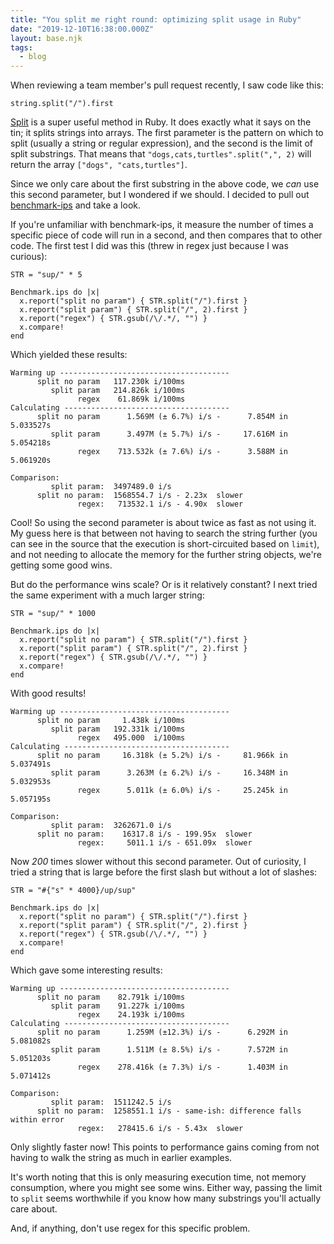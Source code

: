 ```yaml
---
title: "You split me right round: optimizing split usage in Ruby"
date: "2019-12-10T16:38:00.000Z"
layout: base.njk
tags:
  - blog
---
```


When reviewing a team member's pull request recently, I saw code like this:

```
string.split("/").first
```

[Split](https://apidock.com/ruby/String/split) is a super useful method in Ruby. It does exactly what it says on the tin; it splits strings into arrays. The first parameter is the pattern on which to split (usually a string or regular expression), and the second is the limit of split substrings. That means that `"dogs,cats,turtles".split(",", 2)` will return the array `["dogs", "cats,turtles"]`.

Since we only care about the first substring in the above code, we _can_ use this second parameter, but I wondered if we should. I decided to pull out [benchmark-ips](https://github.com/evanphx/benchmark-ips) and take a look.

If you're unfamiliar with benchmark-ips, it measure the number of times a specific piece of code will run in a second, and then compares that to other code. The first test I did was this (threw in regex just because I was curious):

```
STR = "sup/" * 5

Benchmark.ips do |x|
  x.report("split no param") { STR.split("/").first }
  x.report("split param") { STR.split("/", 2).first }
  x.report("regex") { STR.gsub(/\/.*/, "") }
  x.compare!
end
```

Which yielded these results:

```
Warming up --------------------------------------
      split no param   117.230k i/100ms
         split param   214.826k i/100ms
               regex    61.869k i/100ms
Calculating -------------------------------------
      split no param      1.569M (± 6.7%) i/s -      7.854M in   5.033527s
         split param      3.497M (± 5.7%) i/s -     17.616M in   5.054218s
               regex    713.532k (± 7.6%) i/s -      3.588M in   5.061920s

Comparison:
         split param:  3497489.0 i/s
      split no param:  1568554.7 i/s - 2.23x  slower
               regex:   713532.1 i/s - 4.90x  slower

```

Cool! So using the second parameter is about twice as fast as not using it. My guess here is that between not having to search the string further (you can see in the source that the execution is short-circuited based on `limit`), and not needing to allocate the memory for the further string objects, we're getting some good wins.

But do the performance wins scale? Or is it relatively constant? I next tried the same experiment with a much larger string:

```
STR = "sup/" * 1000

Benchmark.ips do |x|
  x.report("split no param") { STR.split("/").first }
  x.report("split param") { STR.split("/", 2).first }
  x.report("regex") { STR.gsub(/\/.*/, "") }
  x.compare!
end
```

With good results!

```
Warming up --------------------------------------
      split no param     1.438k i/100ms
         split param   192.331k i/100ms
               regex   495.000  i/100ms
Calculating -------------------------------------
      split no param     16.318k (± 5.2%) i/s -     81.966k in   5.037491s
         split param      3.263M (± 6.2%) i/s -     16.348M in   5.032953s
               regex      5.011k (± 6.0%) i/s -     25.245k in   5.057195s

Comparison:
         split param:  3262671.0 i/s
      split no param:    16317.8 i/s - 199.95x  slower
               regex:     5011.1 i/s - 651.09x  slower               
```

Now *200* times slower without this second parameter. Out of curiosity, I tried a string that is large before the first slash but without a lot of slashes:

```
STR = "#{"s" * 4000}/up/sup" 

Benchmark.ips do |x|
  x.report("split no param") { STR.split("/").first }
  x.report("split param") { STR.split("/", 2).first }
  x.report("regex") { STR.gsub(/\/.*/, "") }
  x.compare!
end
```

Which gave some interesting results:

```
Warming up --------------------------------------
      split no param    82.791k i/100ms
         split param    91.227k i/100ms
               regex    24.193k i/100ms
Calculating -------------------------------------
      split no param      1.259M (±12.3%) i/s -      6.292M in   5.081082s
         split param      1.511M (± 8.5%) i/s -      7.572M in   5.051203s
               regex    278.416k (± 7.3%) i/s -      1.403M in   5.071412s

Comparison:
         split param:  1511242.5 i/s
      split no param:  1258551.1 i/s - same-ish: difference falls within error
               regex:   278415.6 i/s - 5.43x  slower
```

Only slightly faster now! This points to performance gains coming from not having to walk the string as much in earlier examples.

It's worth noting that this is only measuring execution time, not memory consumption, where you might see some wins. Either way, passing the limit to `split` seems worthwhile if you know how many substrings you'll actually care about.

And, if anything, don't use regex for this specific problem. 
